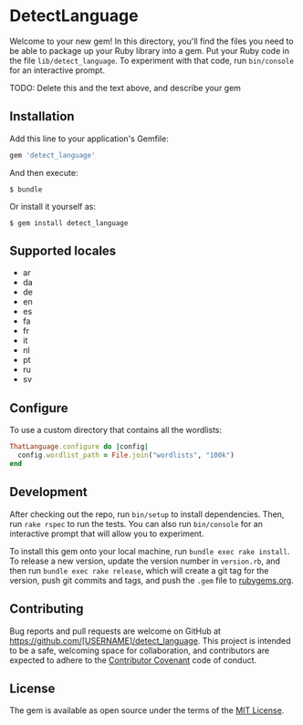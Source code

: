 # DetectLanguage

Welcome to your new gem! In this directory, you'll find the files you need to be able to package up your Ruby library into a gem. Put your Ruby code in the file `lib/detect_language`. To experiment with that code, run `bin/console` for an interactive prompt.

TODO: Delete this and the text above, and describe your gem

## Installation

Add this line to your application's Gemfile:

```ruby
gem 'detect_language'
```

And then execute:

    $ bundle

Or install it yourself as:

    $ gem install detect_language

## Supported locales

* ar
* da
* de
* en
* es
* fa
* fr
* it
* nl
* pt
* ru
* sv

## Configure

To use a custom directory that contains all the wordlists:

```ruby
ThatLanguage.configure do |config|
  config.wordlist_path = File.join("wordlists", "100k")
end
```

## Development

After checking out the repo, run `bin/setup` to install dependencies. Then, run `rake rspec` to run the tests. You can also run `bin/console` for an interactive prompt that will allow you to experiment.

To install this gem onto your local machine, run `bundle exec rake install`. To release a new version, update the version number in `version.rb`, and then run `bundle exec rake release`, which will create a git tag for the version, push git commits and tags, and push the `.gem` file to [rubygems.org](https://rubygems.org).

## Contributing

Bug reports and pull requests are welcome on GitHub at https://github.com/[USERNAME]/detect_language. This project is intended to be a safe, welcoming space for collaboration, and contributors are expected to adhere to the [Contributor Covenant](contributor-covenant.org) code of conduct.


## License

The gem is available as open source under the terms of the [MIT License](http://opensource.org/licenses/MIT).

